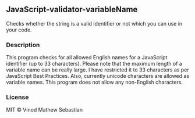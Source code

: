 ## JavaScript-validator-variableName
Checks whether the string is a valid identifier or not which you can use in your code.
### Description
This program checks for all allowed English names for a JavaScript identifier (up to 33 characters). Please note that the maximum length of a variable name can be really large. I have restricted it to 33 characters as per JavaScript Best Practices. Also, currently unicode characters are allowed as variable names. This program does not allow any non-English characters.
### License
MIT &copy; Vinod Mathew Sebastian

